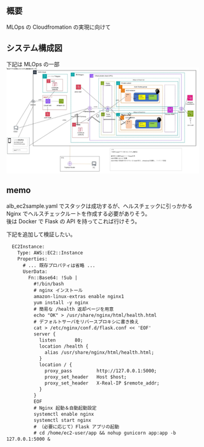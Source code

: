 ## 概要

MLOps の Cloudfromation の実現に向けて

## システム構成図

下記は MLOps の一部
![システム構成図](./system_image.jpg)

## memo

alb_ec2sample.yaml でスタックは成功するが、ヘルスチェックに引っかかる  
Nginx でヘルスチェックルートを作成する必要がありそう。  
後は Docker で Flask の API を持ってこれば行けそう。

下記を追加して検証したい。

```
  EC2Instance:
    Type: AWS::EC2::Instance
    Properties:
      # ... 既存プロパティは省略 ...
      UserData:
        Fn::Base64: !Sub |
          #!/bin/bash
          # nginx インストール
          amazon-linux-extras enable nginx1
          yum install -y nginx
          # 簡易な /health 返却ページを用意
          echo "OK" > /usr/share/nginx/html/health.html
          # デフォルトサーバをリバースプロキシに書き換え
          cat > /etc/nginx/conf.d/flask.conf << 'EOF'
          server {
            listen       80;
            location /health {
              alias /usr/share/nginx/html/health.html;
            }
            location / {
              proxy_pass         http://127.0.0.1:5000;
              proxy_set_header   Host $host;
              proxy_set_header   X-Real-IP $remote_addr;
            }
          }
          EOF
          # Nginx 起動＆自動起動設定
          systemctl enable nginx
          systemctl start nginx
          # （必要に応じて）Flask アプリの起動
          # cd /home/ec2-user/app && nohup gunicorn app:app -b 127.0.0.1:5000 &

```
